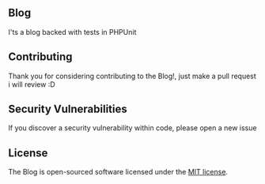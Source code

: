 
## Blog

I'ts a blog backed with tests in PHPUnit


## Contributing

Thank you for considering contributing to the Blog!, just make a pull request  i will review :D 


## Security Vulnerabilities

If you discover a security vulnerability within code, please open a new issue 

## License

The Blog is open-sourced software licensed under the [MIT license](https://opensource.org/licenses/MIT).
